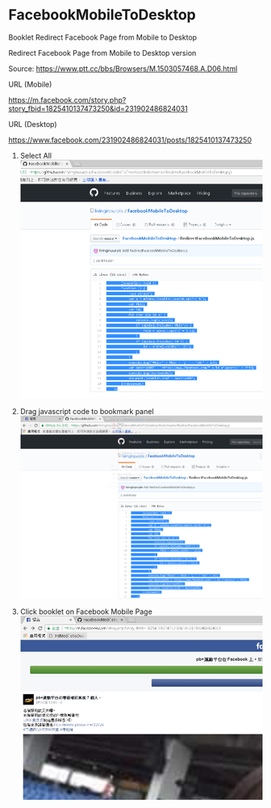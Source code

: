 # FacebookMobileToDesktop
Booklet Redirect Facebook Page from Mobile to Desktop

Redirect Facebook Page from Mobile to Desktop version

Source: 
https://www.ptt.cc/bbs/Browsers/M.1503057468.A.D06.html

URL (Mobile)

https://m.facebook.com/story.php?story_fbid=1825410137473250&id=231902486824031

URL (Desktop)

https://www.facebook.com/231902486824031/posts/1825410137473250

01. Select All
![alt text](https://raw.githubusercontent.com/livinginpurple/FacebookMobileToDesktop/master/Images/01.png "Select All")


02. Drag javascript code to bookmark panel
![alt text](https://raw.githubusercontent.com/livinginpurple/FacebookMobileToDesktop/master/Images/02.png "Drag javascript code to bookmark panel")

03. Click booklet on Facebook Mobile Page
![alt text](https://raw.githubusercontent.com/livinginpurple/FacebookMobileToDesktop/master/Images/03.png "Click booklet on Facebook Mobile Page")